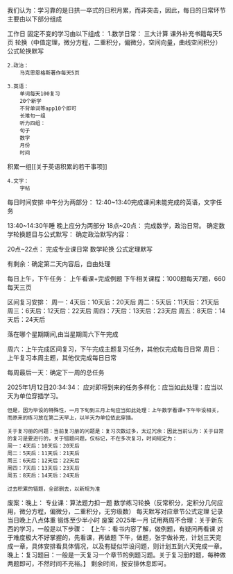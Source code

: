 我们认为：学习靠的是日拱一卒式的日积月累，而非突击，因此，每日的日常环节主要由以下部分组成

工作日 固定不变的学习由以下组成：
	1.数学日常：
		三大计算
		课外补充书籍每天5页
		 轮换（中值定理，微分方程，二重积分，偏微分，空间向量，曲线空间积分）
		 公式轮换默写
	
	2.政治：
		马克思恩格斯著作每天5页
	
	3.英语：
		单词每天100复习
		20个新学
		不背单词等app10个即可
		长难句一组
		听力四组：
		句子
		数字
		月份
		时间
积累一组[[关于英语积累的若干事项]]
	
	4.文字：
		字帖


每日时间安排
中午分为两部分：
12:40~13:40完成课间未能完成的英语，文字任务
		
13:40~14:30午睡
晚上应分为两部分
18点~20点：
			完成数学，政治日常。
			确定数学轮换题目与公式默写：
			确定政治默写内容：
		
20点~22点：
			完成专业课日常
			数学轮换
			公式定理默写
		
有剩余：确定第二天内容后，自由处理
	

每日上午，下午任务：
上午看课+完成例题
下午相关课程：1000题每天7题，660每天三页

区间复习安排：
周一：4天后：10天后：20天后
周二：5天后：11天后：21天后
周三：6天后：12天后：22天后
周四：7天后：13天后：23天后
周五：8天后：14天后：24天后

落在哪个星期期间,由当星期周六下午完成



周六：上午完成区间复习，下午完成主题复习任务，其他仅完成每日日常
周日：上午复习本周主题，其他仅完成每日日常

每周最后一天：确定下一周的总任务




2025年1月12日20:34:34：
	应对即将到来的任务多样化：应当如此处理：应当以天为单位穿插学习。
	
	但是，因为毕设的特殊性，一月下旬到三月上旬应当如此处理：上午数学看课+下午毕设相关，而原来的练习放在第二天早上，以半天为单位依此穿插。
	
	关于复习册的问题：当前复习册的问题是：复习次数过多，太过冗余：因此当前认为：关于日常的复习是要进行的，关于错题问题，仅标记，不在多次复习，时间规定为：
	周一：4天后：10天后：20天后
	周二：5天后：11天后：21天后
	周三：6天后：12天后：22天后
	周四：7天后：13天后：23天后
	周五：8天后：14天后：24天后
	
	过去积累的错题，全部删去，以新规为准

废案：晚上：
	专业课：算法题力扣一题
	数学练习轮换（反常积分，定积分几何应用，微分方程，偏微分，二重积分，无穷级数）
	每天默写对应章节公式定理
	记录当日晚上八点体重
	锻炼至少半小时
废案 2025年一月 试用两周不合理：关于新东西的学习，一般是以下步骤：
	【上午：看书内容了解，做例题，有疑问再看课
	对于难度极大不好掌握的，先看课，再做题
	下午，做题，张宇做补充，计划三天完成一章，具体安排看具体情况，以及有疑似毕设问题，则计划五到六天完成一章。
	晚上：复习题目：一般是一天复习一个章节的例题习题。关于复习册的题，每种做两题即可，不然时间不充裕。】
	剩余时间，按安排休息即可。



